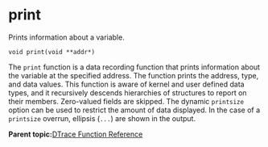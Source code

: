 
# print

Prints information about a variable.

```
void print(void **addr*)
```

The `print` function is a data recording function that prints information about the variable at the specified address. The function prints the address, type, and data values. This function is aware of kernel and user defined data types, and it recursively descends hierarchies of structures to report on their members. Zero-valued fields are skipped. The dynamic `printsize` option can be used to restrict the amount of data displayed. In the case of a `printsize` overrun, ellipsis \(`...`\) are shown in the output.

**Parent topic:**[DTrace Function Reference](../reference/dtrace_functions.md)


